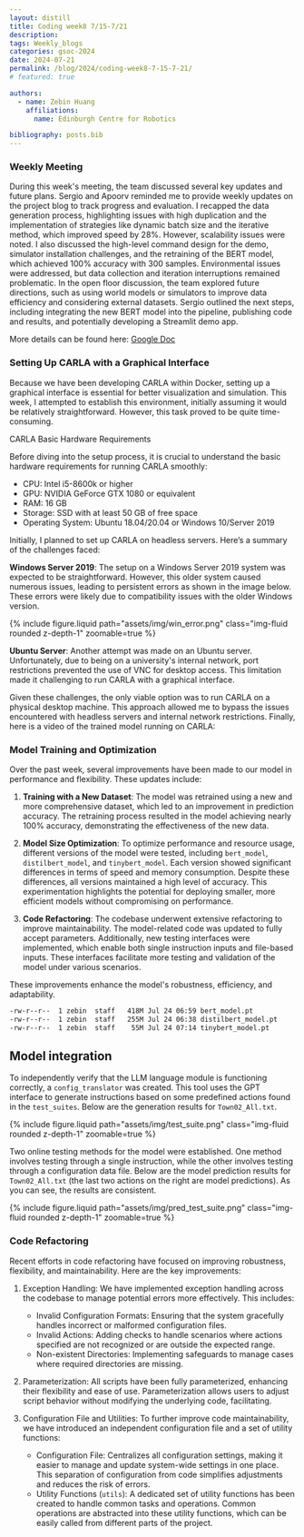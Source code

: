```yaml
---
layout: distill
title: Coding week8 7/15-7/21
description:
tags: Weekly_blogs
categories: gsoc-2024
date: 2024-07-21
permalink: /blog/2024/coding-week8-7-15-7-21/
# featured: true

authors:
  - name: Zebin Huang
    affiliations:
      name: Edinburgh Centre for Robotics

bibliography: posts.bib
---
```


### Weekly Meeting

During this week's meeting, the team discussed several key updates and future plans. Sergio and Apoorv reminded me to provide weekly updates on the project blog to track progress and evaluation. I recapped the data generation process, highlighting issues with high duplication and the implementation of strategies like dynamic batch size and the iterative method, which improved speed by 28%. However, scalability issues were noted. I also discussed the high-level command design for the demo, simulator installation challenges, and the retraining of the BERT model, which achieved 100% accuracy with 300 samples. Environmental issues were addressed, but data collection and iteration interruptions remained problematic. In the open floor discussion, the team explored future directions, such as using world models or simulators to improve data efficiency and considering external datasets. Sergio outlined the next steps, including integrating the new BERT model into the pipeline, publishing code and results, and potentially developing a Streamlit demo app.

More details can be found here: [Google Doc](https://docs.google.com/document/d/1b2ZEU5Gt8gP2ae_YzNSJSd7RukUrsG_aDJFLnbvoQiM/edit)


### Setting Up CARLA with a Graphical Interface

Because we have been developing CARLA within Docker, setting up a graphical interface is essential for better visualization and simulation. This week, I attempted to establish this environment, initially assuming it would be relatively straightforward. However, this task proved to be quite time-consuming.

CARLA Basic Hardware Requirements

Before diving into the setup process, it is crucial to understand the basic hardware requirements for running CARLA smoothly:
- CPU: Intel i5-8600k or higher
- GPU: NVIDIA GeForce GTX 1080 or equivalent
- RAM: 16 GB
- Storage: SSD with at least 50 GB of free space
- Operating System: Ubuntu 18.04/20.04 or Windows 10/Server 2019

Initially, I planned to set up CARLA on headless servers. Here’s a summary of the challenges faced:

**Windows Server 2019**: The setup on a Windows Server 2019 system was expected to be straightforward. However, this older system caused numerous issues, leading to persistent errors as shown in the image below. These errors were likely due to compatibility issues with the older Windows version.

{% include figure.liquid path="assets/img/win_error.png" class="img-fluid rounded z-depth-1" zoomable=true %}

**Ubuntu Server**: Another attempt was made on an Ubuntu server. Unfortunately, due to being on a university's internal network, port restrictions prevented the use of VNC for desktop access. This limitation made it challenging to run CARLA with a graphical interface.

Given these challenges, the only viable option was to run CARLA on a physical desktop machine. This approach allowed me to bypass the issues encountered with headless servers and internal network restrictions. Finally, here is a video of the trained model running on CARLA:


<!-- <div>
    {% include video.liquid path="assets/video/carla_test.mp4" class="img-fluid rounded z-depth-1" controls=true %}
</div> -->

### Model Training and Optimization

Over the past week, several improvements have been made to our model in performance and flexibility. These updates include:

1. **Training with a New Dataset**:
   The model was retrained using a new and more comprehensive dataset, which led to an improvement in prediction accuracy. The retraining process resulted in the model achieving nearly 100% accuracy, demonstrating the effectiveness of the new data.

2. **Model Size Optimization**:
   To optimize performance and resource usage, different versions of the model were tested, including `bert_model`, `distilbert_model`, and `tinybert_model`. Each version showed significant differences in terms of speed and memory consumption. Despite these differences, all versions maintained a high level of accuracy. This experimentation highlights the potential for deploying smaller, more efficient models without compromising on performance.

3. **Code Refactoring**:
   The codebase underwent extensive refactoring to improve maintainability. The model-related code was updated to fully accept parameters. Additionally, new testing interfaces were implemented, which enable both single instruction inputs and file-based inputs. These interfaces facilitate more testing and validation of the model under various scenarios.

These improvements enhance the model's robustness, efficiency, and adaptability.

```bash
-rw-r--r--  1 zebin  staff   418M Jul 24 06:59 bert_model.pt
-rw-r--r--  1 zebin  staff   255M Jul 24 06:38 distilbert_model.pt
-rw-r--r--  1 zebin  staff    55M Jul 24 07:14 tinybert_model.pt
```

## Model integration

To independently verify that the LLM language module is functioning correctly, a `config_translator` was created. This tool uses the GPT interface to generate instructions based on some predefined actions found in the `test_suites`. Below are the generation results for `Town02_All.txt`.

{% include figure.liquid path="assets/img/test_suite.png" class="img-fluid rounded z-depth-1" zoomable=true %}

Two online testing methods for the model were established. One method involves testing through a single instruction, while the other involves testing through a configuration data file. Below are the model prediction results for `Town02_All.txt` (the last two actions on the right are model predictions). As you can see, the results are consistent.

{% include figure.liquid path="assets/img/pred_test_suite.png" class="img-fluid rounded z-depth-1" zoomable=true %}

### Code Refactoring

Recent efforts in code refactoring have focused on improving robustness, flexibility, and maintainability. Here are the key improvements:

1. Exception Handling:
   We have implemented exception handling across the codebase to manage potential errors more effectively. This includes:
   - Invalid Configuration Formats: Ensuring that the system gracefully handles incorrect or malformed configuration files.
   - Invalid Actions: Adding checks to handle scenarios where actions specified are not recognized or are outside the expected range.
   - Non-existent Directories: Implementing safeguards to manage cases where required directories are missing.

2. Parameterization:
   All scripts have been fully parameterized, enhancing their flexibility and ease of use. Parameterization allows users to adjust script behavior without modifying the underlying code, facilitating.

3. Configuration File and Utilities:
   To further improve code maintainability, we have introduced an independent configuration file and a set of utility functions:
   - Configuration File: Centralizes all configuration settings, making it easier to manage and update system-wide settings in one place. This separation of configuration from code simplifies adjustments and reduces the risk of errors.
   - Utility Functions (`utils`): A dedicated set of utility functions has been created to handle common tasks and operations. Common operations are abstracted into these utility functions, which can be easily called from different parts of the project.
